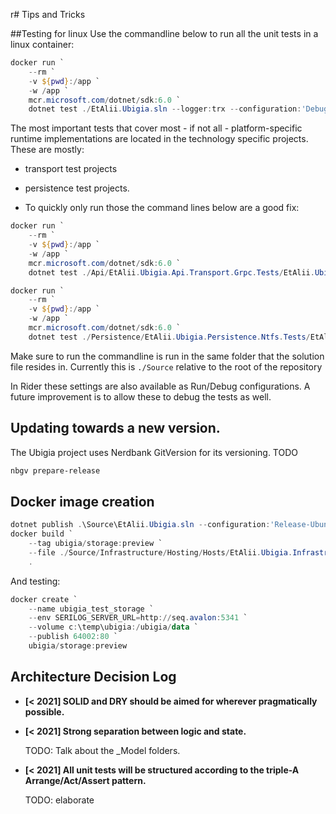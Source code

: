 r# Tips and Tricks

##Testing for linux
Use the commandline below to run all the unit tests in a linux container:

```powershell
docker run `
    --rm `
    -v ${pwd}:/app `
    -w /app `
    mcr.microsoft.com/dotnet/sdk:6.0 `
    dotnet test ./EtAlii.Ubigia.sln --logger:trx --configuration:'Debug-Ubuntu' /p:UbigiaIsRunningOnBuildAgent=true
```

The most important tests that cover most - if not all - platform-specific runtime implementations are located in the technology specific projects.
These are mostly:
- transport test projects
- persistence test projects.

- To quickly only run those the command lines below are a good fix:

```powershell
docker run `
    --rm `
    -v ${pwd}:/app `
    -w /app `
    mcr.microsoft.com/dotnet/sdk:6.0 `
    dotnet test ./Api/EtAlii.Ubigia.Api.Transport.Grpc.Tests/EtAlii.Ubigia.Api.Transport.Grpc.Tests.csproj --logger:trx --results-directory:./Api/EtAlii.Ubigia.Api.Transport.Grpc.Tests/bin/TestResults --configuration:'Debug-Ubuntu' /p:UbigiaIsRunningOnBuildAgent=true

docker run `
    --rm `
    -v ${pwd}:/app `
    -w /app `
    mcr.microsoft.com/dotnet/sdk:6.0 `
    dotnet test ./Persistence/EtAlii.Ubigia.Persistence.Ntfs.Tests/EtAlii.Ubigia.Persistence.Ntfs.Tests.csproj --logger:trx --results-directory:./Persistence/EtAlii.Ubigia.Persistence.Ntfs.Tests/bin/TestResults --configuration:'Debug-Ubuntu' /p:UbigiaIsRunningOnBuildAgent=true
```
Make sure to run the commandline is run in the same folder that the solution file resides in.
Currently this is ```./Source``` relative to the root of the repository

In Rider these settings are also available as Run/Debug configurations. A future improvement is to allow these to debug the tests as well.

## Updating towards a new version.
The Ubigia project uses Nerdbank GitVersion for its versioning.
TODO
```powershell
nbgv prepare-release
```

## Docker image creation

```powershell
dotnet publish .\Source\EtAlii.Ubigia.sln --configuration:'Release-Ubuntu'
docker build `
    --tag ubigia/storage:preview `
    --file ./Source/Infrastructure/Hosting/Hosts/EtAlii.Ubigia.Infrastructure.Hosting.DockerHost/Dockerfile
    .
```

And testing:
```powershell
docker create `
    --name ubigia_test_storage `
    --env SERILOG_SERVER_URL=http://seq.avalon:5341 `
    --volume c:\temp\ubigia:/ubigia/data `
    --publish 64002:80 `
    ubigia/storage:preview
```

## Architecture Decision Log

- **[< 2021] SOLID and DRY should be aimed for wherever pragmatically possible.**

- **[< 2021] Strong separation between logic and state.**

  TODO: Talk about the _Model folders.


- **[< 2021] All unit tests will be structured according to the triple-A Arrange/Act/Assert pattern.**

  TODO: elaborate

